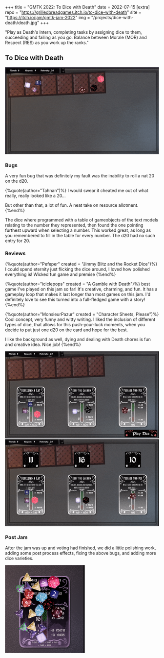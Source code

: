 +++
title = "GMTK 2022: To Dice with Death"
date = 2022-07-15
[extra]
repo = "https://grilledbreadgames.itch.io/to-dice-with-death"
site = "https://itch.io/jam/gmtk-jam-2022"
img = "/projects/dice-with-death/death.jpg"
+++

"Play as Death's Intern, completing tasks by assigning dice to them, succeeding and failing as you go. Balance between Morale (MOR) and Respect (RES) as you work up the ranks."

<!-- more -->

## To Dice with Death

![Demo 1, Card dealing](/projects/dice-with-death/demo1.gif)

### Bugs

A very fun bug that was definitely my fault was the inability to roll a nat 20 on the d20.

{%quote(author="Tahnan")%}
I would swear it cheated me out of what really, really looked like a 20...

But other than that, a lot of fun.  A neat take on resource allotment.
{%end%}

The dice where programmed with a table of gameobjects of the text models relating to the number they represented, then found the one
pointing furthest upward when selecting a number. This worked great, as long as you remembered to fill in the table for every number. The d20
had no such entry for 20.

### Reviews

{%quote(author="Pefeper" created = "Jimmy Blitz and the Rocket Dice")%}
I could spend eternity just flicking the dice around, I loved how polished everything is! Wicked fun game and premise
{%end%}

{%quote(author="iciclepops" created = "A Gamble with Death")%}
best game I've played on this jam so far! It's creative, charming, and fun. It has a gameplay loop that makes it last longer than most games on this jam. I'd definitely love to see this turned into a full-fledged game with a story!
{%end%}

{%quote(author="MonsieurPazur" created = "Character Sheets, Please")%}
Cool concept, very funny and witty writing. I liked the inclusion of different types of dice, that allows for this push-your-luck moments, when you decide to put just one d20 on the card and hope for the best.

I like the background as well, dying and dealing with Death chores is fun and creative idea. Nice job!
{%end%}

![Demo 2, Dice rolling](/projects/dice-with-death/demo2.gif)
![Demo 3, Dice return](/projects/dice-with-death/demo3.gif)

### Post Jam

After the jam was up and voting had finished, we did a little polishing work, adding some post process effects, fixing the above bugs, and adding more dice varieties.

![Update](/projects/dice-with-death/update.png)

